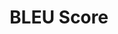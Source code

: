 ---
word: "true"

types: "word"

title: "BLEU Score"

categories: ['']

tags: ['BLEU', 'Score']

arabic: 'مُقَيِّم بلو'

arexps: []

enwords: ['BLEU Score']

enexps: []

arlexicons: 'ق'

enlexicons: 'B'

authors: ['Ruqayya Roshdy']

translators: ['']

citations: 'مقدمة في حوسبة اللغة العربية'

sources: 'مركز الملك عبدالله بن عبدالعزيز الدولي لخدمة اللغة العربية'

slug: ""
---